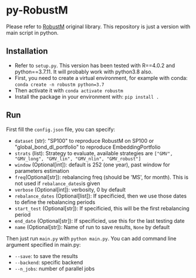# py-RobustM

Please refer to [RobustM](https://github.com/QuantLet/RobustM) original library. This repository is just a version with
main script in python.

## Installation

- Refer to `setup.py`. This version has been tested with R==4.0.2 and python==3.7.11. It will probably work with python3.8 also.
- First, you need to create a virtual environment, for example with conda: `conda create -n robustm python=3.7`
- Then activate it with `conda activate robustm`
- Install the package in your environment with: `pip install .`

## Run

First fill the `config.json` file, you can specify:

- `dataset` (str): "SP100" to reproduce RobustM on SP100 or "global_bond_dl_portfolio" to reproduce EmbeddingPortfolio
- `strats` (list): Strategy to evaluate, available strategies are `["GMV", "GMV_long", "GMV_lin", "GMV_nlin", "GMV_robust"]`
- `window` (Optional[int]): default is 252 (one year), past window for parameters estimation
- `freq`(Optional[str]): rebalancing freq (should be 'MS', for month). This is not used if `rebalance_dates`is given
- `verbose` (Optional[int]): verbosity, 0 by default
- `rebalance_dates` (Optional[list]): If specificied, then we use those dates to define the rebalancing periods
- `start_test` (Optional[str]): If specificied, this will be the first rebalancing period
- `end_date` (Optional[str]): If specificied, use this for the last testing date
- `name` (Optional[str]): Name of run to save results, `None` by default

Then just run `main.py` with `python main.py`. You can add command line argument specified in main.py:
- `--save`: to save the results
- `--backend`: specific backend
- `--n_jobs`: number of parallel jobs
